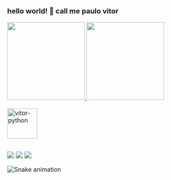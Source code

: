### hello world! 👋 call me paulo vitor
<div>
<a href="https://github.com/vsouza99">
<img height="180em" src="https://github-readme-stats.vercel.app/api/top-langs/?username=vsouza99&layout=compact&langs_count=7&theme=tokyonight"/>
<img height="180em" src="https://github-readme-stats.vercel.app/api?username=vsouza99&show_icons=true&theme=tokyonight&include_all_commits=true&count_private=true"/>
</div>
</div style="display: inline_block"><br>
  <img align="center" alt="vitor-python" height="70" weidth="50" src="https://cdn.jsdelivr.net/gh/devicons/devicon/icons/python/python-original-wordmark.svg" />
 
  
  ##
<div>
    <a href="https://www.instagram.com/_.souza99/" target="_black"><img src="https://img.shields.io/badge/Instagram-E4405F?style=for-the-badge&logo=instagram&logoColor=black" target="_black"></a>
    <a href="https://www.linkedin.com/in/paulo-vitor-ferreira-699a17163/" target="_black"><img src="https://img.shields.io/badge/LinkedIn-0077B5?style=for-the-badge&logo=linkedin&logoColor=black" target="_black"></a>
    <a href=mailto:"paulovitorsouza_99@outlook.com.br" target="_black"><img src="https://img.shields.io/badge/Microsoft_Outlook-0078D4?style=for-the-badge&logo=microsoft-outlook&logoColor=black" target="_black"></a>
</div>
  
  ![Snake animation](https://github.com/vsouza99/blob/output/github-contribution-grid-snake.svg)
  
          
